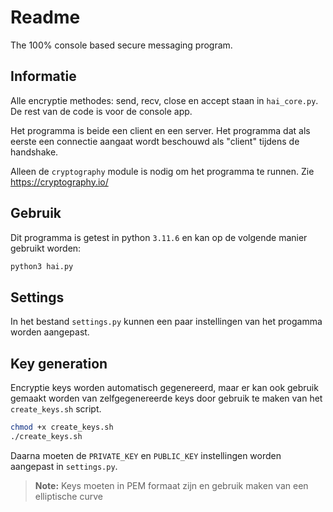 # Readme

The 100% console based secure messaging program.

## Informatie
Alle encryptie methodes: send, recv, close en accept staan in `hai_core.py`.
De rest van de code is voor de console app.

Het programma is beide een client en een server. Het programma dat als eerste
een connectie aangaat wordt beschouwd als "client" tijdens de handshake.

Alleen de `cryptography` module is nodig om het programma te runnen.
Zie https://cryptography.io/

## Gebruik 

Dit programma is getest in python `3.11.6` en kan op de volgende manier
gebruikt worden:
```bash
python3 hai.py
```

## Settings
In het bestand `settings.py` kunnen een paar instellingen van het progamma
worden aangepast. 

## Key generation

Encryptie keys worden automatisch gegenereerd, maar er kan ook gebruik
gemaakt worden van zelfgegenereerde keys door gebruik te maken van het
`create_keys.sh` script.

```bash
chmod +x create_keys.sh
./create_keys.sh
```

Daarna moeten de `PRIVATE_KEY` en `PUBLIC_KEY` instellingen worden aangepast
in `settings.py`.

> **Note:**
> Keys moeten in PEM formaat zijn en gebruik maken van een elliptische curve